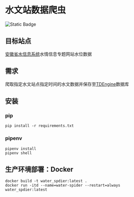 # 水文站数据爬虫

![Static Badge](https://img.shields.io/badge/Python-3.12-blue)

## 目标站点

[安徽省水信息系统](http://yc.wswj.net/ahsxx/LOL/?refer=upl&to=public_public)水情信息专题网站水位数据

## 需求

爬取指定水文站点指定时间的水文数据并保存至[TDEngine](https://docs.taosdata.com/)数据库

## 安装

### pip

```shell
pip install -r requirements.txt
```

### pipenv

```shell
pipenv install
pipenv shell
```

## 生产环境部署：Docker

```shell
docker build -t water_spdier:latest .
docker run -itd --name=water-spider --restart=always water_spdier:latest
```
